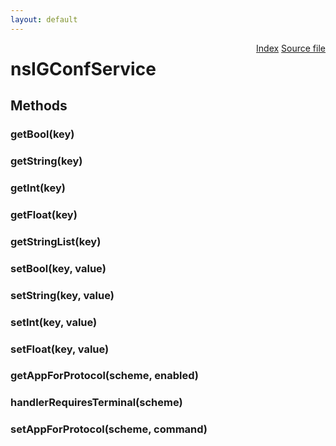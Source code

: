 ```yaml
---
layout: default
---
```

<div class='links' style='float:right'><a href="../index.html">Index</a>
<a href="http://dxr.mozilla.org/mozilla-central/source/xpcom/system/nsIGConfService.idl">Source file</a>
</div>

# nsIGConfService #

## Methods ##

### getBool(key) ###

### getString(key) ###

### getInt(key) ###

### getFloat(key) ###

### getStringList(key) ###

### setBool(key, value) ###

### setString(key, value) ###

### setInt(key, value) ###

### setFloat(key, value) ###

### getAppForProtocol(scheme, enabled) ###

### handlerRequiresTerminal(scheme) ###

### setAppForProtocol(scheme, command) ###
